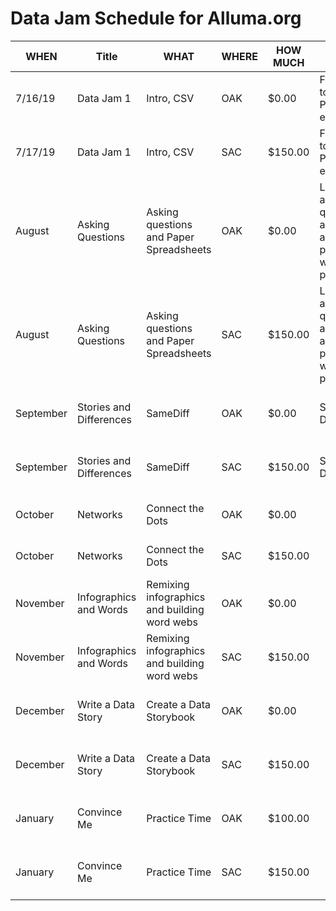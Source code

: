# Data Jam Schedule for Alluma.org

|WHEN   |Title       |WHAT       |WHERE|HOW MUCH |NOTES                                   |EQUIPMENT                    |Sessions     |
|-------|------------|-----------|-----|---------|----------------------------------------|-----------------------------|-------------|
|7/16/19| Data Jam 1 | Intro, CSV|OAK  | $0.00    | First, intro to Data Program, 1 exercise|  Printouts, markers, craft materials | [Deconstructing](https://github.com/alluma/datajams/issues/1), [Sculpture](https://github.com/alluma/datajams/issues/2)        |
|7/17/19 | Data Jam 1 | Intro, CSV|SAC  | $150.00  | First, intro to Data Program, 1 exercise|  Printouts, markers, craft materials | [Deconstructing](https://github.com/alluma/datajams/issues/1), [Sculpture](https://github.com/alluma/datajams/issues/2)        |
| August | Asking Questions | Asking questions and Paper Spreadsheets |OAK  |$0.00    | Learning to ask questions about data and playing with a real paper table | Laptops, paper, pens, projector, large paper, markers,tape | [Questions](https://github.com/alluma/datajams/issues/3), [Paper](https://github.com/alluma/datajams/issues/4) |
| August | Asking Questions | Asking questions and Paper Spreadsheets |SAC  |$150.00  | Learning to ask questions about data and playing with a real paper table | Laptops, paper, pens, projector, large paper, markers,tape | [Questions](https://github.com/alluma/datajams/issues/3), [Paper](https://github.com/alluma/datajams/issues/4) |
| September | Stories and Differences |SameDiff |OAK  |$0.00    | Stories and Differences | Projector, large paper, crayons/markers, laptops, tape | [Story](https://databasic.io/en/culture/sketch-a-story),[SameDiff](https://databasic.io/en/samediff/) |
| September | Stories and Differences  | SameDiff |SAC  |$150.00  | Stories and Differences | Projector, large paper, crayons/markers, laptops, tape | [Story](https://databasic.io/en/culture/sketch-a-story),[SameDiff](https://databasic.io/en/samediff/) |
| October | Networks| Connect the Dots |OAK  |$0.00    | | Laptops, projector, handouts  | [Network](https://databasic.io/en/culture/connections) |
| October | Networks| Connect the Dots |SAC  |$150.00  | |  Laptops, projector, handouts | [Network](https://databasic.io/en/culture/connections) |
| November |Infographics and Words |Remixing infographics and building word webs |OAK  |$0.00    | | Handouts, big paper, sticky notes, markers | [Infographics](https://github.com/we-are-alluma/datajams/issues/7),[Word Web](https://github.com/we-are-alluma/datajams/issues/8) |
| November |Infographics and Words |Remixing infographics and building word webs |SAC  |$150.00  | | Handouts, big paper, sticky notes, markers | [Infographics](https://github.com/we-are-alluma/datajams/issues/7),[Word Web](https://github.com/we-are-alluma/datajams/issues/8)|
| December |Write a Data Story |Create a Data Storybook |OAK  |$0.00    |  | Large paper, markers, dataset, example storybook |[Data Storybook](https://github.com/we-are-alluma/datajams/issues/10) |
| December |Write a Data Story |Create a Data Storybook |SAC  |$150.00  |  | Large paper, markers, dataset, example storybook |[Data Storybook](https://github.com/we-are-alluma/datajams/issues/10) |
| January |Convince Me |Practice Time |OAK  |$100.00  | | handouts, space in the room, 10ppl min, projector | [Convince Me](https://github.com/we-are-alluma/datajams/issues/9) |
| January |Convince Me |Practice Time |SAC  |$150.00  | | handouts, space in the room, 10ppl min, projector | [Convince Me](https://github.com/we-are-alluma/datajams/issues/9)|
